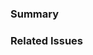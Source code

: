 ### **Summary**

<!-- What's this PR for? -->

### **Related Issues**

<!-- Links or refs to issue(s) -->
